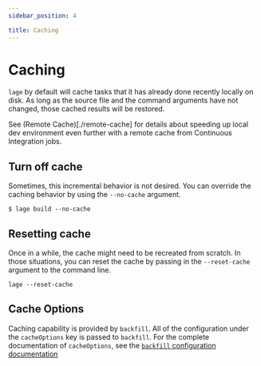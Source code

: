 ```yaml
---
sidebar_position: 4

title: Caching
---
```


# Caching

`lage` by default will cache tasks that it has already done recently locally on disk. As long as the source file and the command arguments have not changed, those cached results will be restored.

See (Remote Cache)[./remote-cache] for details about speeding up local dev environment even further with a remote cache from Continuous Integration jobs.

## Turn off cache

Sometimes, this incremental behavior is not desired. You can override the caching behavior by using the `--no-cache` argument.

```
$ lage build --no-cache
```

## Resetting cache

Once in a while, the cache might need to be recreated from scratch. In those situations, you can reset the cache by passing in the `--reset-cache` argument to the command line.

```
lage --reset-cache
```

## Cache Options

Caching capability is provided by `backfill`. All of the configuration under the `cacheOptions` key is passed to `backfill`. For the complete documentation of `cacheOptions`, see the [`backfill` configuration documentation](https://github.com/microsoft/backfill#configuration)
